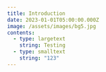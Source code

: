 ```yaml
---
title: Introduction
date: 2023-01-01T05:00:00.000Z
image: /assets/images/bg5.jpg
contents:
  - type: largetext
    string: Testing
  - type: smalltext
    string: "123"
---
```

